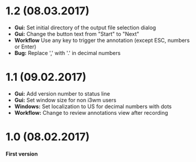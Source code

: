 # 1.2 (08.03.2017)
* **Gui:** Set initial directory of the output file selection dialog
* **Gui:** Change the button text from "Start" to "Next"
* **Workflow** Use any key to trigger the annotation (except ESC, numbers or Enter)
* **Bug:** Replace ',' with '.' in decimal numbers
# 1.1 (09.02.2017)
* **Gui:** Add version number to status line
* **Gui:** Set window size for non i3wm users
* **Windows:** Set localization to US for decimal numbers with dots
* **Workflow:** Change to review annotations view after recording

# 1.0 (08.02.2017)
#### First version